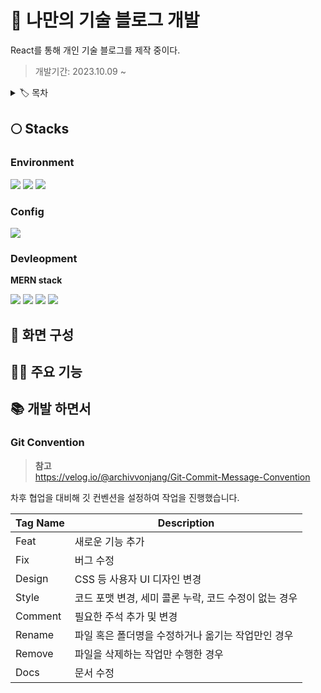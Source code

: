 # 🌊 나만의 기술 블로그 개발

React를 통해 개인 기술 블로그를 제작 중이다.

> 개발기간: 2023.10.09 ~

<details>
<summary>🏷️ 목차</summary>

- [🌊 나만의 기술 블로그 개발](#----------------)
  - [🌕 Stacks](#---stacks)
    - [Environment](#environment)
    - [Config](#config)
    - [Devleopment](#devleopment)
  - [👀 화면 구성](#--------)
  - [🧑‍💻 주요 기능](#-----------)
  - [📚 개발 하면서](#---------)
    - [Git Convention](#git-convention)

</details>

## 🌕 Stacks

### Environment

<img src="https://img.shields.io/badge/visual studio code-444444?style=for-the-badge&logo=visualstudiocode">
<img src="https://img.shields.io/badge/git-444444?style=for-the-badge&logo=git">
<img src="https://img.shields.io/badge/git hub-444444?style=for-the-badge&logo=github">

### Config

<img src="https://img.shields.io/badge/npm-444444?style=for-the-badge&logo=npm">

### Devleopment

**MERN stack**

<img src="https://img.shields.io/badge/mongo db-444444?style=for-the-badge&logo=mongodb">
<img src="https://img.shields.io/badge/express-444444?style=for-the-badge&logo=express">
<img src="https://img.shields.io/badge/react-444444?style=for-the-badge&logo=react">
<img src="https://img.shields.io/badge/node js-444444?style=for-the-badge&logo=nodedotjs">

## 👀 화면 구성

## 🧑‍💻 주요 기능

## 📚 개발 하면서

### Git Convention

> **참고** <br> https://velog.io/@archivvonjang/Git-Commit-Message-Convention

차후 협업을 대비해 깃 컨벤션을 설정하여 작업을 진행했습니다.

| **Tag Name** | **Description**                                       |
| ------------ | ----------------------------------------------------- |
| Feat         | 새로운 기능 추가                                      |
| Fix          | 버그 수정                                             |
| Design       | CSS 등 사용자 UI 디자인 변경                          |
| Style        | 코드 포맷 변경, 세미 콜론 누락, 코드 수정이 없는 경우 |
| Comment      | 필요한 주석 추가 및 변경                              |
| Rename       | 파일 혹은 폴더명을 수정하거나 옮기는 작업만인 경우    |
| Remove       | 파일을 삭제하는 작업만 수행한 경우                    |
| Docs         | 문서 수정                                             |
